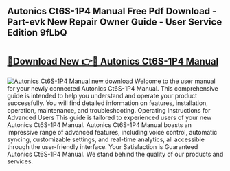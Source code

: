 ## Autonics Ct6S-1P4 Manual Free Pdf Download - Part-evk New Repair Owner Guide - User Service Edition 9fLbQ

# <h2><a href="http://cf26917.oget.top/?id=Autonics+Ct6S-1P4+Manual">🔗Download New 👉🔴 Autonics Ct6S-1P4 Manual</a></h2>

[![Autonics Ct6S-1P4 Manual new download](https://i.imgur.com/5g1atiW.png)](http://cf26917.oget.top/?id=Autonics+Ct6S-1P4+Manual)
Welcome to the user manual for your newly connected Autonics Ct6S-1P4 Manual. This comprehensive guide is intended to help you understand and operate your product successfully. You will find detailed information on features, installation, operation, maintenance, and troubleshooting. Operating Instructions for Advanced Users This guide is tailored to experienced users of your new Autonics Ct6S-1P4 Manual. Autonics Ct6S-1P4 Manual boasts an impressive range of advanced features, including voice control, automatic syncing, customizable settings, and real-time analytics, all accessible through the user-friendly interface. Your Satisfaction is Guaranteed Autonics Ct6S-1P4 Manual. We stand behind the quality of our products and services.
